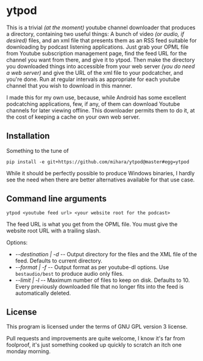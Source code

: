 # ytpod

This is a trivial _(at the moment)_ youtube channel downloader that produces a 
directory, containing two useful things: A bunch of video _(or audio, if desired)_ files, and an
xml file that presents them as an RSS feed suitable for downloading by podcast listening applications. Just
grab your OPML file from Youtube subscription management page, find the feed URL for the channel you want from there,
and give it to ytpod. Then make the directory you downloaded things into accessible from your web server
_(you do need a web server)_ and give the URL of the xml file to your podcatcher, and you're done.
Run at regular intervals as appropriate for each youtube channel that you wish to download in this manner.

I made this for my own use, because, while Android has some excellent podcatching applications, few, if any, of them
can download Youtube channels for later viewing offline. This downloader permits them to do it, at the cost of keeping a
cache on your own web server.

## Installation

Something to the tune of 

    pip install -e git+https://github.com/mihara/ytpod@master#egg=ytpod

While it should be perfectly possible to produce Windows binaries, I hardly see the need when there are better
alternatives available for that use case.

## Command line arguments

    ytpod <youtube feed url> <your website root for the podcast>
    
The feed URL is what you get from the OPML file. You must give the website root URL with a trailing slash.
    
Options:

* *--destination | -d* -- Output directory for the files and the XML file of the feed. Defaults to current directory.
* *--format | -f* -- Output format as per youtube-dl options. Use `bestaudio/best` to produce audio only files.
* *--limit | -l* -- Maximum number of files to keep on disk. Defaults to 10. Every previously downloaded file that no
  longer fits into the feed is automatically deleted.
  
## License

This program is licensed under the terms of GNU GPL version 3 license.

Pull requests and improvements are quite welcome, I know it's far from foolproof, it's just something cooked up quickly
to scratch an itch one monday morning.

